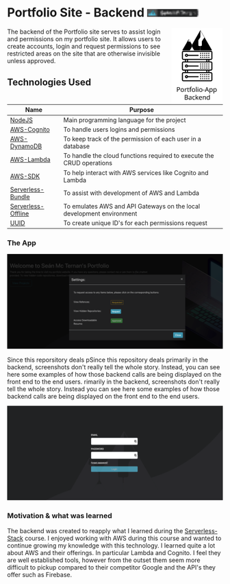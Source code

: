 # Portfolio Site - Backend <a href="https://github.com/SeanMcTernan" target="_blank"><img src="https://raw.githubusercontent.com/SeanMcTernan/SeanMcTernan/140c9255ba95e71fc0988bc36cc1f327fe360b9f/ReadMe_Badge.svg" width="120"/></a>


<img src="https://raw.githubusercontent.com/SeanMcTernan/SeanMcTernan/8f45d4ce3325ae8bdd98a2b3d2b43114ab05bc6b/portfolio_app_backend.svg" align="right"
     alt="Clear-Monitoring App Image By Sean Mc Ternan " width="120" height="178">


The backend of the Portfolio site serves to assist login and permissions on my portfolio site. It allows users to create accounts, login and request permissions to see restricted areas on the site that are otherwise invisible unless approved.


## Technologies Used
| Name                                                        | Purpose                                                                                                    |
| ----------------------------------------------------------- | ---------------------------------------------------------------------------------------------------------- |
| [NodeJS](https://nodejs.org/en/)         | Main programming language for the project |
| [AWS-Cognito](https://aws.amazon.com/cognito/)                      | To handle users logins and permissions |
| [AWS-DynamoDB](https://aws.amazon.com/dynamodb/)                      | To keep track of the permission of each user in a database |
| [AWS-Lambda](https://aws.amazon.com/lambda/)                      | To handle the cloud functions required to execute the CRUD operations |
| [AWS-SDK](https://www.npmjs.com/package/aws-sdk)                      | To help interact with AWS services like Cognito and Lambda |
| [Serverless-Bundle](https://www.npmjs.com/package/serverless-dotenv-plugin) | To assist with development of AWS and Lambda |
| [Serverless-Offline](https://www.npmjs.com/package/serverless-offline) | To emulates AWS and API Gateways on the local development environment  |
| [UUID](https://www.npmjs.com/package/uuid) | To create unique ID's for each permissions request  |

### The App

<p align="center">
  <img src="https://github.com/SeanMcTernan/SeanMcTernan/blob/main/Portfolio-App-Example_1.png?raw=true" width="738">
</p>

Since this reporsitory deals pSince this repository deals primarily in the backend, screenshots don't really tell the whole story. Instead, you can see here some examples of how those backend calls are being displayed on the front end to the end users. rimarily in the backend, screenshots don't really tell the whole story. Instead you can see here some examples of how those backend calls are being displayed on the front end to the end users. 

<p align="center">
  <img src="https://github.com/SeanMcTernan/SeanMcTernan/blob/main/Portfolio-App-Example_2.png?raw=true" width="738">
</p>

### Motivation & what was learned

The backend was created to reapply what I learned during the [Serverless-Stack](https://serverless-stack.com/) course. I enjoyed working with AWS during this course and wanted to continue growing my knowledge with this technology. I learned quite a lot about AWS and their offerings. In particular Lambda and Cognito. I feel they are well established tools, however from the outset them seem more difficult to pickup compared to their competitor Google and the API's they offer such as Firebase. 

